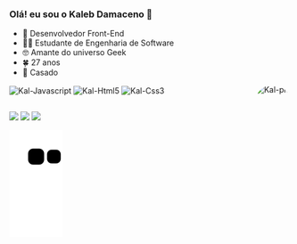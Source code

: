 ### Olá! eu sou o Kaleb Damaceno 🖖

- 🔭 Desenvolvedor Front-End
- 👩‍🎓 Estudante de Engenharia de Software
- 🤓 Amante do universo Geek
- 🍀 27 anos
- 💍 Casado

 <!--
<div align="center">
  <a href="https://github.com/KaalebCG">
  <img height="180em" src="https://github-readme-stats.vercel.app/api?username=KaalebCG&show_icons=true&theme=dark&include_all_commits=true&count_private=true"/>
  <img height="180em" src="https://github-readme-stats.vercel.app/api/top-langs/?username=KaalebCG&layout=compact&langs_count=7&theme=dark"/>
</div>

  <div style="display: inline_block"><br>
  <img align="center" alt="Kal-Java" height="30" width="40" src="https://cdn.jsdelivr.net/gh/devicons/devicon/icons/java/java-original.svg"> 
  -->
  
  <img align="center" alt="Kal-Javascript" height="30" width="40" src="https://cdn.jsdelivr.net/gh/devicons/devicon/icons/javascript/javascript-original.svg" />
  <img align="center" alt="Kal-Html5" height="30" width="40" src="https://cdn.jsdelivr.net/gh/devicons/devicon/icons/html5/html5-original-wordmark.svg" />
  <img align="center" alt="Kal-Css3" height="30" width="40" src="https://cdn.jsdelivr.net/gh/devicons/devicon/icons/css3/css3-original-wordmark.svg" />
 
  <!--
  <img align="center" alt="Kal-Typescript" height="30" width="40" src="https://cdn.jsdelivr.net/gh/devicons/devicon/icons/typescript/typescript-original.svg" />
 -->
  
  <img align="right" alt="Kal-pic" height="150" style="border-radius:50px;" src="https://cdn.discordapp.com/attachments/912207738598215771/979158550096011304/img-kal.png">
</div>
  
  ##
  
  <div>
  <a href="https://www.instagram.com/kaleebcd/" target="_blank"><img src="https://img.shields.io/badge/-Instagram-%23E4405F?style=for-the-badge&logo=instagram&logoColor=white" target="_blank"></a>
  <a href = "mailto:kaleb.damaceno@gmail.com"><img src="https://img.shields.io/badge/Gmail-D14836?style=for-the-badge&logo=gmail&logoColor=white" target="_blank"></a>
  <a href="https://www.linkedin.com/in/kaleb-damaceno/" target="_blank"><img src="https://img.shields.io/badge/-LinkedIn-%230077B5?style=for-the-badge&logo=linkedin&logoColor=white" target="_blank"></a> 
    
    
 ![Snake animation](https://github.com/KaalebCG/KaalebCG/blob/output/github-contribution-grid-snake.svg)
  </div>
   

